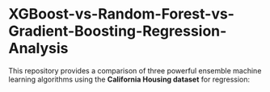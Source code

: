 # XGBoost-vs-Random-Forest-vs-Gradient-Boosting-Regression-Analysis
This repository provides a comparison of three powerful ensemble machine learning algorithms using the **California Housing dataset** for regression:
